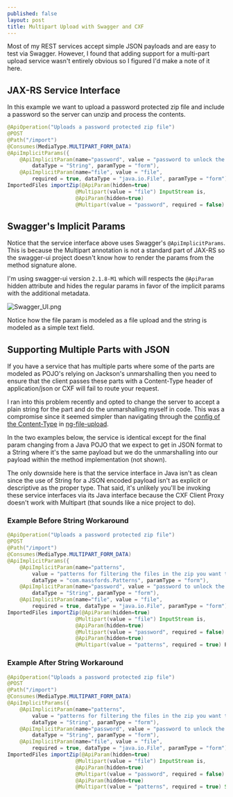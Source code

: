 ```yaml
---
published: false
layout: post
title: Multipart Upload with Swagger and CXF
---
```

Most of my REST services accept simple JSON payloads and are easy to test via Swagger. However, I found that adding support for a multi-part upload service wasn't entirely obvious so I figured I'd make a note of it here.


## JAX-RS Service Interface

In this example we want to upload a password protected zip file and include a password so the server can unzip and process the contents. 

```java
@ApiOperation("Uploads a password protected zip file")
@POST
@Path("/import")
@Consumes(MediaType.MULTIPART_FORM_DATA)
@ApiImplicitParams({
    @ApiImplicitParam(name="password", value = "password to unlock the zip file", 
        dataType = "String", paramType = "form"),
    @ApiImplicitParam(name="file", value = "file", 
        required = true, dataType = "java.io.File", paramType = "form")})
ImportedFiles importZip(@ApiParam(hidden=true)
                      @Multipart(value = "file") InputStream is,
                      @ApiParam(hidden=true)
                      @Multipart(value = "password", required = false) String password);

```

## Swagger's Implicit Params

Notice that the service interface above uses Swagger's `@ApiImplicitParams`. This is because the Multipart annotation is not a standard part of JAX-RS so the swagger-ui project doesn't know how to render the params from the method signature alone.

I'm using swagger-ui version `2.1.8-M1` which will respects the `@ApiParam` hidden attribute and hides the regular params in favor of the implicit params with the additional metadata.

![Swagger_UI.png]({{site.baseurl}}/assets/Swagger_UI.png)

Notice how the file param is modeled as a file upload and the string is modeled as a simple text field.


## Supporting Multiple Parts with JSON

If you have a service that has multiple parts where some of the parts are modeled as POJO's relying on Jackson's unmarshalling then you need to ensure that the client passes these parts with a Content-Type header of application/json or CXF will fail to route your request.

I ran into this problem recently and opted to change the server to accept a plain string for the part and do the unmarshalling myself in code. This was a compromise since it seemed simpler than navigating through the [config of the Content-Type](https://github.com/danialfarid/ng-file-upload/issues/449) in [ng-file-upload](https://github.com/danialfarid/ng-file-upload).

In the two examples below, the service is identical except for the final param changing from a Java POJO that we expect to get in JSON format to a String where it's the same payload but we do the unmarshalling into our payload within the method implementation (not shown).

The only downside here is that the service interface in Java isn't as clean since the use of String for a JSON encoded payload isn't as explicit or descriptive as the proper type. That said, it's unlikely you'll be invoking these service interfaces via its Java interface because the CXF Client Proxy doesn't work with Multipart (that sounds like a nice project to do).

### Example Before String Workaround
```java
@ApiOperation("Uploads a password protected zip file")
@POST
@Path("/import")
@Consumes(MediaType.MULTIPART_FORM_DATA)
@ApiImplicitParams({
    @ApiImplicitParam(name="patterns", 
        value = "patterns for filtering the files in the zip you want to process", 
        dataType = "com.massfords.Patterns", paramType = "form"),
    @ApiImplicitParam(name="password", value = "password to unlock the zip file", 
        dataType = "String", paramType = "form"),
    @ApiImplicitParam(name="file", value = "file", 
        required = true, dataType = "java.io.File", paramType = "form")})
ImportedFiles importZip(@ApiParam(hidden=true)
                      @Multipart(value = "file") InputStream is,
                      @ApiParam(hidden=true)
                      @Multipart(value = "password", required = false) String password,
                      @ApiParam(hidden=true)
                      @Multipart(value = "patterns", required = true) Patterns patterns);

```

### Example After String Workaround
```java
@ApiOperation("Uploads a password protected zip file")
@POST
@Path("/import")
@Consumes(MediaType.MULTIPART_FORM_DATA)
@ApiImplicitParams({
    @ApiImplicitParam(name="patterns", 
        value = "patterns for filtering the files in the zip you want to process", 
        dataType = "String", paramType = "form"),
    @ApiImplicitParam(name="password", value = "password to unlock the zip file", 
        dataType = "String", paramType = "form"),
    @ApiImplicitParam(name="file", value = "file", 
        required = true, dataType = "java.io.File", paramType = "form")})
ImportedFiles importZip(@ApiParam(hidden=true)
                      @Multipart(value = "file") InputStream is,
                      @ApiParam(hidden=true)
                      @Multipart(value = "password", required = false) String password,
                      @ApiParam(hidden=true)
                      @Multipart(value = "patterns", required = true) String patterns);

```


